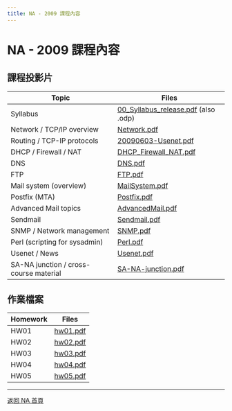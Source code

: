 ```yaml
---
title: NA - 2009 課程內容
---
```


# NA - 2009 課程內容

## 課程投影片

| Topic | Files |
|-------|-------|
| Syllabus | [00_Syllabus_release.pdf](/assets/na/2009/00_Syllabus_release.pdf) (also .odp) |
| Network / TCP/IP overview | [Network.pdf](/assets/na/2009/Network.pdf) |
| Routing / TCP-IP protocols | [20090603-Usenet.pdf](/assets/na/2009/20090603-Usenet.pdf) |
| DHCP / Firewall / NAT | [DHCP_Firewall_NAT.pdf](/assets/na/2009/DHCP_Firewall_NAT.pdf) |
| DNS | [DNS.pdf](/assets/na/2009/DNS.pdf) |
| FTP | [FTP.pdf](/assets/na/2009/FTP.pdf) |
| Mail system (overview) | [MailSystem.pdf](/assets/na/2009/MailSystem.pdf) |
| Postfix (MTA) | [Postfix.pdf](/assets/na/2009/Postfix.pdf) |
| Advanced Mail topics | [AdvancedMail.pdf](/assets/na/2009/AdvancedMail.pdf) |
| Sendmail | [Sendmail.pdf](/assets/na/2009/Sendmail.pdf) |
| SNMP / Network management | [SNMP.pdf](/assets/na/2009/SNMP.pdf) |
| Perl (scripting for sysadmin) | [Perl.pdf](/assets/na/2009/Perl.pdf) |
| Usenet / News | [Usenet.pdf](/assets/na/2009/Usenet.pdf) |
| SA-NA junction / cross-course material | [SA-NA-junction.pdf](/assets/na/2009/SA-NA-junction.pdf) |

## 作業檔案

| Homework | Files |
|----------|-------|
| HW01 | [hw01.pdf](/assets/na/2009/hw01.pdf) |
| HW02 | [hw02.pdf](/assets/na/2009/hw02.pdf) |
| HW03 | [hw03.pdf](/assets/na/2009/hw03.pdf) |
| HW04 | [hw04.pdf](/assets/na/2009/hw04.pdf) |
| HW05 | [hw05.pdf](/assets/na/2009/hw05.pdf) |

---

[返回 NA 首頁](/na/)
